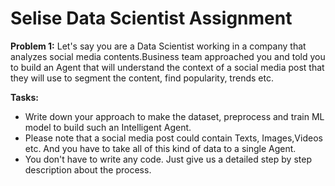 # Selise Data Scientist Assignment

**Problem 1:** Let's say you are a Data Scientist working in a company that analyzes social media contents.Business team approached you and told you to build an Agent that will understand the context of a social media post that they will use to segment the content, find popularity, trends etc.

**Tasks:**
* Write down your approach to make the dataset, preprocess and train ML model to build such an Intelligent Agent.
* Please note that a social media post could contain Texts, Images,Videos etc. And you have to take all of this kind of data to a single Agent.
* You don't have to write any code. Just give us a detailed step by step description about the process.
